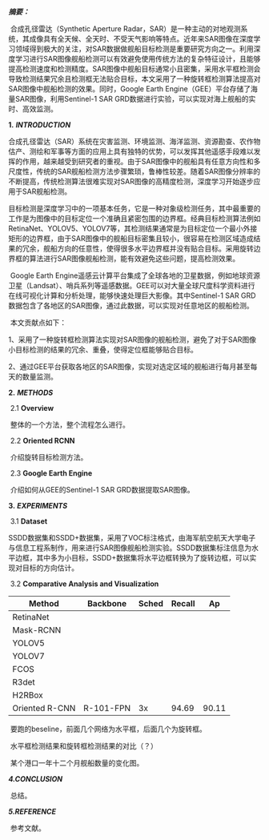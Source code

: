 ***摘要：***

​		合成孔径雷达（Synthetic Aperture Radar，SAR）是一种主动的对地观测系统，其成像具有全天候、全天时、不受天气影响等特点。近年来SAR图像在深度学习领域得到极大的关注，对SAR数据做舰船目标检测是重要研究方向之一。利用深度学习进行SAR图像舰船检测可以有效避免使用传统方法的复杂特征设计，且能够提高检测速度和检测精度。SAR图像中舰船目标通常小且密集，采用水平框检测会导致检测结果冗余且检测框无法贴合目标，本文采用了一种旋转框检测算法提高对SAR图像中舰船检测的效果。同时，Google Earth Engine（GEE）平台存储了海量SAR图像，利用Sentinel-1 SAR GRD数据进行实验，可以实现对海上舰船的实时、高效监测。

**1.** ***INTRODUCTION***

​		合成孔径雷达（SAR）系统在灾害监测、环境监测、海洋监测、资源勘查、农作物估产、测绘和军事等方面的应用上具有独特的优势，可以发挥其他遥感手段难以发挥的作用，越来越受到研究者的重视。由于SAR图像中的舰船具有任意方向性和多尺度性，传统的SAR舰船检测方法步骤繁琐，鲁棒性较差。随着SAR图像分辨率的不断提高，传统检测算法很难实现对SAR图像的高精度检测，深度学习开始逐步应用于SAR舰船检测。

​		目标检测是深度学习中的一项基本任务，它是一种对象级检测任务，其中最重要的工作是为图像中的目标定位一个准确且紧密包围的边界框。经典目标检测算法例如RetinaNet、YOLOV5、YOLOV7等，其检测结果通常是为目标定位一个最小外接矩形的边界框，由于SAR图像中的舰船目标密集且较小，很容易在检测区域造成结果的冗余，舰船方向的任意性，使得很多水平边界框并没有贴合目标。采用旋转边界框的算法进行SAR图像舰船检测，能有效避免这些问题，提高检测效果。

​		Google Earth Engine遥感云计算平台集成了全球各地的卫星数据，例如地球资源卫星（Landsat）、哨兵系列等遥感数据。GEE可以对大量全球尺度科学资料进行在线可视化计算和分析处理，能够快速处理巨大影像。其中Sentinel-1 SAR GRD数据包含了各地区的SAR图像，通过此数据，可以实现对任意地区的舰船检测。

​		本文贡献点如下：

​			1、采用了一种旋转框检测算法实现对SAR图像的舰船检测，避免了对于SAR图像小目标检测的结果的冗余、重叠，使得定位框能够贴合目标。

​			2、通过GEE平台获取各地区的SAR图像，实现对选定区域的舰船进行每月甚至每天的数量监测。

**2.** ***METHODS***

​	2.1 **Overview**

​		整体的一个方法，整个流程怎么进行。

​	2.2 **Oriented RCNN**

​		介绍旋转目标检测方法。

​	2.3 **Google Earth Engine**

​		介绍如何从GEE的Sentinel-1 SAR GRD数据提取SAR图像。

**3.** ***EXPERIMENTS***

​	 3.1 **Dataset**

​		SSDD数据集和SSDD+数据集，采用了VOC标注格式，由海军航空航天大学电子与信息工程系制作，用来进行SAR图像舰船检测实验。SSDD数据集标注信息为水平边框，其中多为小目标，SSDD+数据集将水平边框转换为了旋转边框，可以实现对目标的方向估计。

​	3.2 **Comparative Analysis and Visualization**

| Method         | Backbone  | Sched | Recall | Ap    |
| -------------- | --------- | ----- | ------ | ----- |
| RetinaNet      |           |       |        |       |
| Mask-RCNN      |           |       |        |       |
| YOLOV5         |           |       |        |       |
| YOLOV7         |           |       |        |       |
| FCOS           |           |       |        |       |
| R3det          |           |       |        |       |
| H2RBox         |           |       |        |       |
| Oriented R-CNN | R-101-FPN | 3x    | 94.69  | 90.11 |

​		要跑的beseline，前面几个网络为水平框，后面几个为旋转框。

​		水平框检测结果和旋转框检测结果的对比（？）

​		某个港口一年十二个月舰船数量的变化图。

***4.CONCLUSION***

​		总结。

***5.REFERENCE***

​		参考文献。